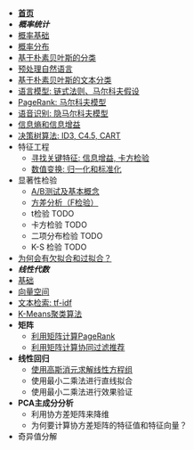 * **[首页](/)**
* ***概率统计***
* [概率基础](statistics/basic)
* [概率分布](statistics/distribution)
* [基于朴素贝叶斯的分类](statistics/naive-bayes)
* [预处理自然语言](statistics/nlp-preprocessing)
* [基于朴素贝叶斯的文本分类](statistics/text-classification)
* [语言模型: 链式法则、马尔科夫假设](statistics/lang-model)
* [PageRank: 马尔科夫模型](statistics/markov-model)
* [语音识别: 隐马尔科夫模型](statistics/implicit-markov-model)
* [信息熵和信息增益](statistics/entropy)
* [决策树算法: ID3, C4.5, CART](statistics/decision-tree)
* 特征工程
  * [寻找关键特征: 信息增益, 卡方检验](statistics/key-feature)
  * [数值变换: 归一化和标准化](statistics/normalization-standardization)
* 显著性检验
  * [A/B测试及基本概念](statistics/ab-test)
  * [方差分析（F检验）](statistics/anova)
  * t检验 TODO
  * 卡方检验 TODO
  * 二项分布检验 TODO
  * K-S 检验 TODO
* [为何会有欠拟合和过拟合？](statistics/under-over-fit)
* ***线性代数***
* [基础](linear_algebra/basic)
* [向量空间](linear_algebra/vector-space)
* [文本检索: tf-idf](linear_algebra/tf-idf)
* [K-Means聚类算法](linear_algebra/k-means)
* **矩阵**
  * [利用矩阵计算PageRank](linear_algebra/matrix-page-rank)
  * [利用矩阵计算协同过滤推荐](linear_algebra/matrix-collab-filter)
* **线性回归**
  * [使用高斯消元求解线性方程组](linear_algebra/linear-reg-1)
  * 使用最小二乘法进行直线拟合
  * 使用最小二乘法进行效果验证
* **PCA主成分分析**
  * 利用协方差矩阵来降维
  * 为何要计算协方差矩阵的特征值和特征向量？
* 奇异值分解
